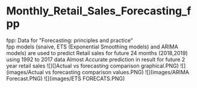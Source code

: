 # Monthly_Retail_Sales_Forecasting_fpp
fpp: Data for "Forecasting: principles and practice"  
fpp models (snaive, ETS (Exponential Smoothing models) and ARIMA models) are used to predict Retail sales for future 24 months (2018,2019) using 1992 to 2017 data
Almost Accurate prediction in result for future 2 year retail sales
![](]Actual vs forecasting comparison graphical.PNG)
![](images/Actual vs forecasting comparison values.PNG) 
![](images/ARIMA Forecast.PNG)
![](images/ETS FORECATS.PNG)
